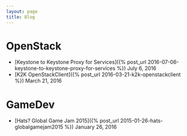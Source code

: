 ```yaml
---
layout: page
title: Blog
---
```


# OpenStack

* [Keystone to Keystone Proxy for Services]({% post_url 2016-07-06-keystone-to-keystone-proxy-for-services %}) July 6, 2016
* [K2K OpenStackClient]({% post_url 2016-03-21-k2k-openstackclient %}) March 21, 2016

# GameDev

* [Hats? Global Game Jam 2015]({% post_url 2015-01-26-hats-globalgamejam2015 %}) January 26, 2016